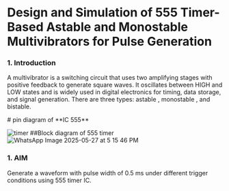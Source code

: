 # Design and Simulation of 555 Timer-Based Astable and Monostable Multivibrators for Pulse Generation
### 1. Introduction
<p> A multivibrator is a switching circuit that uses two amplifying stages with positive feedback to generate square waves. It oscillates between HIGH and LOW states and is widely used in digital electronics for timing, data storage, and signal generation.
There are three types: astable , monostable , and bistable.</p>
# pin diagram of **IC 555**

![timer](https://github.com/user-attachments/assets/3df2e840-1837-47b5-98e2-d4c3b8c2ad35)
##Block diagram of 555 timer
![WhatsApp Image 2025-05-27 at 5 15 46 PM](https://github.com/user-attachments/assets/6ca91e48-da79-4593-bd0d-3c3d759ab1cd)

### 1. AIM
Generate a waveform with pulse width of 0.5 ms under different trigger conditions using 555 timer IC.

